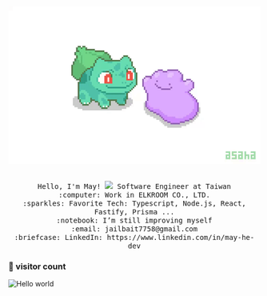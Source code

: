 <!--
<h1 align="center" > Hi there <img src="https://github.com/TheDudeThatCode/TheDudeThatCode/blob/master/Assets/Hi.gif" width="29px"> I'm May </h1>

**Hello-May/Hello-May** is a ✨ _special_ ✨ repository because its `README.md` (this file) appears on your GitHub profile.

Here are some ideas to get you started:

- 🔭 I’m currently working on ...
- 🌱 I’m currently learning ...
- 👯 I’m looking to collaborate on ...
- 🤔 I’m looking for help with ...
- 💬 Ask me about ...
- 📫 How to reach me: ...
- 😄 Pronouns: ...
- ⚡ Fun fact: ...
-->

![image](https://github.com/Hello-May/Hello-May/blob/master/pokemon.gif)

<p align="center">
  <br>
  <samp>
    Hello, I'm May! <img src="https://github.com/TheDudeThatCode/TheDudeThatCode/blob/master/Assets/Hi.gif" width="29px">
    Software Engineer at Taiwan <br>
    :computer: Work in ELKROOM CO., LTD. <br>
    :sparkles: Favorite Tech: Typescript, Node.js, React, Fastify, Prisma ... <br>
    :notebook: I’m still improving myself <br>
    :email:	jailbait7758@gmail.com <br>
    :briefcase: LinkedIn: https://www.linkedin.com/in/may-he-dev <br>
  </samp>
</p>

### 👀 visitor count

<img src="https://profile-counter.glitch.me/Hello-May/count.svg" alt="Hello world" />
